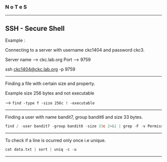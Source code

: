 ### N o T e S

---

## SSH - Secure Shell

Example : 

Connecting to a server with username ckc1404 and password ckc3.

Server name --> ckc.lab.org 
Port --> 9759

ssh ckc1404@ckc.lab.org -p 9759

---

Finding a file with certain size and property.

Example size 256 bytes and not executable

--> `find -type f -size 256c ! -executable`

---

Finding a user with name bandit7, group bandit6 and size 33 bytes.

```py
find / -user bandit7 -group bandit6 -size 33c 2>&1 | grep -F -v Permission | grep -F -v directory
```

---

To check if a line is ocurred only once i.e unique.

```py
cat data.txt | sort | uniq -c -u
```

---



